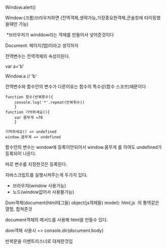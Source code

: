 Window.alert()

Window:(크롬)브라우저화면 (전역객체,생략가능,가장중요한객체,콘솔창에 타이핑했을때만 가능)

​	*브라우저가 winddow라는 객체를 만들어서 넣어준것이다

Document: 페이지(탭)이라고 생각하자





전역변수는 전역객체의 속성이된다.

var a='b'

Window.a // 'b'



전역변수와 함수안의 변수가 다른이유는 함수의 특수성(함수 스코프)때문이다

```
function 함수(반복횟수){
	console.log('*'.repeat(반복획수))
	}
function 기억하세요(){
	var 몸무게 =70
	}

기억하세요() => undefined
window.몸무계 => undefined 

```

함수안의 변수는 window에 등록이안되어서 window.몸무게 를 하여도 undefined가 등록되어 나온다. 

따로 변수를 지정한것은 등록된다.



자바스크립트를 실행시켜주는게 두가지 있다.

- 브라우저(window 사용가능)
- 노드(window없어서 사용불가능)



Dom객체(document(html태그들) object(js객체들) model): html,js  의 통역같은 열할, 합쳐준것 

document객체의 메서드를 사용해 html을 만들수 있다.

dom객체 사용시 =>  console.dir(document.body)





반복문을 이벤트리스너로 대체한것임